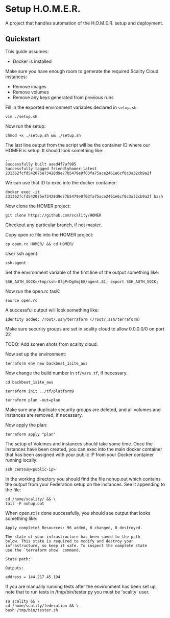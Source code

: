 # Setup H.O.M.E.R.

A project that handles automation of the H.O.M.E.R. setup and deployment.

## Quickstart

This guide assumes:

* Docker is installed

Make sure you have enough room to generate the required Scality Cloud instances:
* Remove images
* Remove volumes
* Remove any keys generated from previous runs

Fill in the exported environment variables declared in `setup.sh`:

```
vim ./setup.sh
```

Now run the setup:

```
chmod +x ./setup.sh && ./setup.sh
```

The last line output from the script will be the container ID where our HOMER is
setup. It should look something like:

```
...
Successfully built aaed4f7af985
Successfully tagged friendlyhomer:latest
231362fcfd542075e73428d9e77b5479e0f03fa75ace2461e6cf0c3a32cb9a2f
```

We can use that ID to exec into the docker container:

```
docker exec -it 231362fcfd542075e73428d9e77b5479e0f03fa75ace2461e6cf0c3a32cb9a2f bash
```

Now clone the HOMER project:

```
git clone https://github.com/scality/HOMER
```

Checkout any particular branch, if not master.

Copy open.rc file into the HOMER project:

```
cp open.rc HOMER/ && cd HOMER/
```

User ssh agent:

```
ssh-agent
```

Set the environment variable of the first line of the output something like:

```
SSH_AUTH_SOCK=/tmp/ssh-0fgPrDgXmjE8/agent.81; export SSH_AUTH_SOCK;
```

Now run the open.rc tasK:

```
source open.rc
```

A successful output will look something like:

```
Identity added: /root/.ssh/terraform (/root/.ssh/terraform)
```

Make sure security groups are set in scality cloud to allow 0.0.0.0/0 on port 22

TODO: Add screen shots from scality cloud.

Now set up the environment:

```
terraform env new backbeat_1site_aws
```

Now change the build number in `tf/vars.tf`, if necessary.

```
cd backbeat_1site_aws
```

```
terraform init ../tf/platform9
```

```
terraform plan -out=plan
```

Make sure any duplicate security groups are deleted, and all volumes and instances are removed, if necessary.

Now apply the plan:

```
terraform apply "plan"
```

The setup of Volumes and instances should take some time. Once the instances
have been created, you can exec into the main docker container that has been
assigned with your public IP from your Docker container running locally:

```
ssh centos@<public-ip>
```

In the working directory you should find the file nohup.out which contains the
output from your Federation setup on the instances. See it appending to the
file:

```
cd /home/scality/ && \
tail -F nohup.out
```

When open.rc is done successfully, you should see output that looks something
like:

```
Apply complete! Resources: 96 added, 0 changed, 0 destroyed.

The state of your infrastructure has been saved to the path
below. This state is required to modify and destroy your
infrastructure, so keep it safe. To inspect the complete state
use the `terraform show` command.

State path:

Outputs:

address = 144.217.45.194
```

If you are manually running tests after the environment has been set up, note
that to run tests in /tmp/bin/tester.py you must be 'scality' user.

```
su scality && \
cd /home/scality/federation && \
bash /tmp/bin/tester.sh
```
